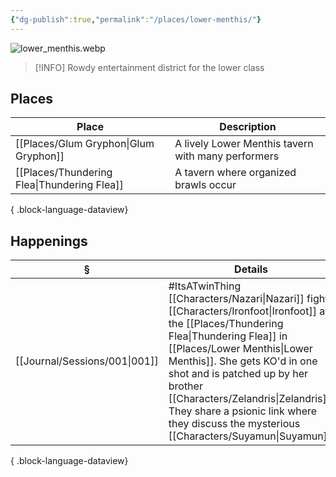 ```yaml
---
{"dg-publish":true,"permalink":"/places/lower-menthis/"}
---
```


![lower_menthis.webp](/img/user/z_attachments/lower_menthis.webp)
> [!INFO] Rowdy entertainment district for the lower class
## Places
| Place                                          | Description                                        |
| ---------------------------------------------- | -------------------------------------------------- |
| [[Places/Glum Gryphon\|Glum Gryphon]]       | A lively Lower Menthis tavern with many performers |
| [[Places/Thundering Flea\|Thundering Flea]] | A tavern where organized brawls occur              |

{ .block-language-dataview}
## Happenings
| §                                | Details                                                                                                                                                                                                                                           |
| -------------------------------- | ------------------------------------------------------------------------------------------------------------------------------------------------------------------------------------------------------------------------------------------------- |
| [[Journal/Sessions/001\|001]] | #ItsATwinThing [[Characters/Nazari\|Nazari]] fights [[Characters/Ironfoot\|Ironfoot]] at the [[Places/Thundering Flea\|Thundering Flea]] in [[Places/Lower Menthis\|Lower Menthis]]. She gets KO'd in one shot and is patched up by her brother [[Characters/Zelandris\|Zelandris]]. They share a psionic link where they discuss the mysterious [[Characters/Suyamun\|Suyamun]]. |

{ .block-language-dataview}